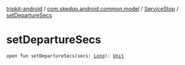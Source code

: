 [tripkit-android](../../index.md) / [com.skedgo.android.common.model](../index.md) / [ServiceStop](index.md) / [setDepartureSecs](./set-departure-secs.md)

# setDepartureSecs

`open fun setDepartureSecs(secs: `[`Long`](https://kotlinlang.org/api/latest/jvm/stdlib/kotlin/-long/index.html)`): `[`Unit`](https://kotlinlang.org/api/latest/jvm/stdlib/kotlin/-unit/index.html)